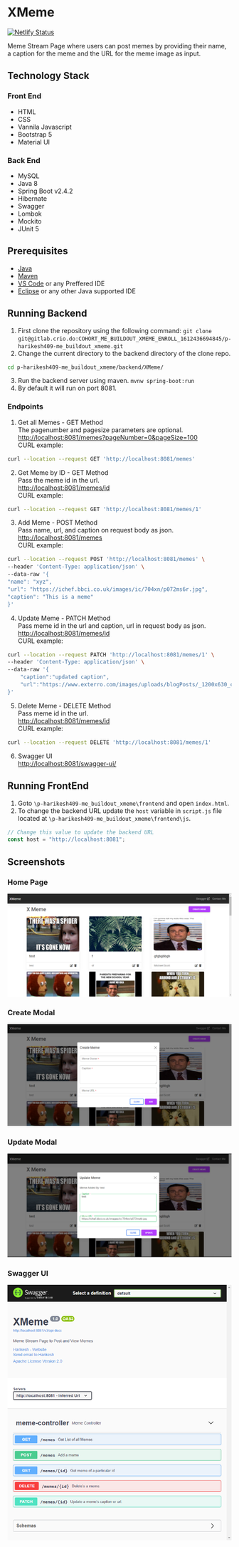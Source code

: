 # XMeme
[![Netlify Status](https://api.netlify.com/api/v1/badges/b1b59b4a-94c3-4374-a5f6-75dd2487eeee/deploy-status)](https://app.netlify.com/sites/harikesh-xmeme/deploys)

Meme Stream Page where users can post memes by providing their name, a caption for the meme and the URL for the meme image as input.
## Technology Stack
### Front End
- HTML
- CSS
- Vannila Javascript
- Bootstrap 5
- Material UI
### Back End
- MySQL
- Java 8
- Spring Boot v2.4.2
- Hibernate
- Swagger
- Lombok
- Mockito
- JUnit 5
## Prerequisites
- [Java](https://www.java.com/en/download/ "Java 8+")
- [Maven](http://https://maven.apache.org/download.cgi "Maven")
- [VS Code](https://code.visualstudio.com/download "VS Code") or any Preffered IDE
- [Eclipse](https://www.eclipse.org/downloads/ "Eclipse") or any other Java supported IDE
## Running Backend
1.  First clone the repository using the following command:
```git clone git@gitlab.crio.do:COHORT_ME_BUILDOUT_XMEME_ENROLL_1612436694845/p-harikesh409-me_buildout_xmeme.git```
2. Change the current directory to the backend directory of the clone repo.
```bash
cd p-harikesh409-me_buildout_xmeme/backend/XMeme/
```
3. Run the backend server using maven.
```mvnw spring-boot:run```
4. By default it will run on port 8081.

### Endpoints
1. Get all Memes - GET Method <br>
The pagenumber and pagesize parameters are optional.<br>
[http://localhost:8081/memes?pageNumber=0&pageSize=100](http://localhost:8081/memes?pageNumber=0&pageSize=100 "http://localhost:8081/memes?pageNumber=0&pageSize=100")
<br>CURL example:
```bash
curl --location --request GET 'http://localhost:8081/memes'
```
2. Get Meme by ID - GET Method <br>
Pass the meme id in the url.<br>
[http://localhost:8081/memes/id](http://localhost:8081/memes/id "http://localhost:8081/memes/id")
<br>CURL example:
```bash
curl --location --request GET 'http://localhost:8081/memes/1'
```
3. Add Meme - POST Method<br>
Pass name, url, and caption on request body as json.<br>
[http://localhost:8081/memes](http://localhost:8081/memes "http://localhost:8081/memes")
<br>CURL example:
```bash
curl --location --request POST 'http://localhost:8081/memes' \
--header 'Content-Type: application/json' \
--data-raw '{
"name": "xyz",
"url": "https://ichef.bbci.co.uk/images/ic/704xn/p072ms6r.jpg",
"caption": "This is a meme"
}'
```
4. Update Meme - PATCH Method<br>
Pass meme id in the url and caption, url in request body as json.<br>
[http://localhost:8081/memes/id](http://localhost:8081/memes/id "http://localhost:8081/memes/id")
<br>CURL example:
```bash
curl --location --request PATCH 'http://localhost:8081/memes/1' \
--header 'Content-Type: application/json' \
--data-raw '{
	"caption":"updated caption",
	"url":"https://www.exterro.com/images/uploads/blogPosts/_1200x630_crop_center-center_82_none/Monkey-Puppet-Meme-LinkedIn.png?mtime=1601676585"
}'
```
5. Delete Meme - DELETE Method<br>
Pass meme id in the url.<br>
[http://localhost:8081/memes/id](http://localhost:8081/memes/id "http://localhost:8081/memes/id")
<br>CURL example:
```bash
curl --location --request DELETE 'http://localhost:8081/memes/1'
```
6. Swagger UI<br>
[http://localhost:8081/swagger-ui/](http://localhost:8081/swagger-ui/ "http://localhost:8081/swagger-ui/")

## Running FrontEnd
1. Goto `\p-harikesh409-me_buildout_xmeme\frontend` and open `index.html`.
2. To change the backend URL update the `host` variable in `script.js` file located at `\p-harikesh409-me_buildout_xmeme\frontend\js`.
```js
// Change this value to update the backend URL
const host = "http://localhost:8081";
```
## Screenshots
### Home Page
[![Home Page](screenshots/homepage.png "Home Page")](screenshots/homepage.png "Home Page")
### Create Modal
[![Create Modal](screenshots/create.png "Create Modal")](screenshots/create.png "Create Modal")
### Update Modal
[![Update Modal](screenshots/update.png "Update Modal")](screenshots/update.png "Update Modal")
### Swagger UI
[![Swagger UI](screenshots/swagger-ui.png "Swagger UI")](screenshots/swagger-ui.png "Swagger UI")